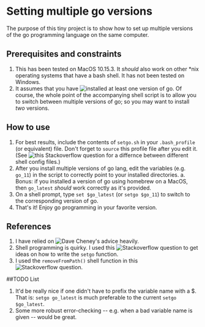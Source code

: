 # Setting multiple go versions

The purpose of this tiny project is to show how to set up multiple versions of the go programming language on the same computer.

## Prerequisites and constraints

1. This has been tested on MacOS 10.15.3. It _should_ also work on other *nix operating systems that have a bash shell. It has not been tested on Windows.
2. It assumes that you have ![installed at least one version of go](https://golang.org/doc/install). Of course, the whole point of the accompanying shell script is to allow you to switch between multiple versions of go; so you may want to install _two_ versions.

## How to use
1. For best results, include the contents of `setgo.sh` in your `.bash_profile` (or equivalent) file. Don't forget to `source` this profile file after you edit it. (See ![this Stackoverflow question](https://stackoverflow.com/questions/415403/whats-the-difference-between-bashrc-bash-profile-and-environment) for a differnce between different shell config files.)
2. After you install multiple versions of go lang, edit the variables (e.g. `go_11`) in the script to correctly point to your installed directories.
   a. Bonus: if you installed a version of go using homebrew on a MacOS, then `go_latest` _should_ work correctly as it's provided.
3. On a shell prompt, type `set $go_latest` (or `setgo $go_11`) to switch to the corresponding version of go.
4. That's it! Enjoy go programming in your favorite version.


## References
1. I have relied on ![Dave Cheney's advice](https://dave.cheney.net/2014/04/20/how-to-install-multiple-versions-of-go) heavily.
2. Shell programming is quirky. I used this ![Stackoverflow question](https://stackoverflow.com/questions/57951695/dereference-environment-variable-on-parameter-expansion-in-shell-script) to get ideas on how to write the `setgo` function.  
3. I used the `removeFromPath()` shell function in this ![Stackoverflow question](https://stackoverflow.com/questions/21964709/how-to-set-or-change-the-default-java-jdk-version-on-os-x).

##TODO List
1. It'd be really nice if one didn't have to prefix the variable name with a $. That is: `setgo go_latest` is much preferable to the current `setgo $go_latest`.
2. Some more robust error-checking -- e.g. when a bad variable name is given -- would be great.
